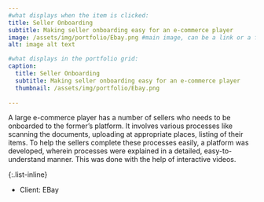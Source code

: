 ```yaml
---
#what displays when the item is clicked:
title: Seller Onboarding
subtitle: Making seller onboarding easy for an e-commerce player
image: /assets/img/portfolio/Ebay.png #main image, can be a link or a file in assets/img/portfolio
alt: image alt text

#what displays in the portfolio grid:
caption: 
  title: Seller Onboarding
  subtitle: Making seller onboarding easy for an e-commerce player
  thumbnail: /assets/img/portfolio/Ebay.png
  
---
```


A large e-commerce player has a number of sellers who needs to be onboarded to the former’s platform. It involves various processes like scanning the documents, uploading at appropriate places, listing of their items. 
To help the sellers complete these processes easily, a platform was developed, wherein processes were explained in a detailed, easy-to-understand manner. This was done with the help of interactive videos.



{:.list-inline} 
- Client: EBay



